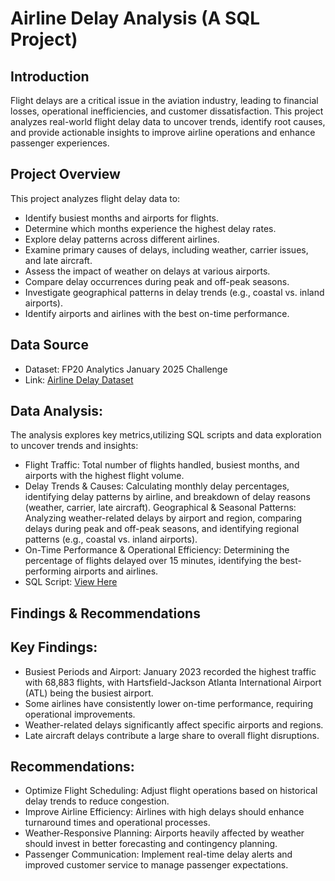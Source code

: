 # Airline Delay Analysis (A SQL Project)

## Introduction
Flight delays are a critical issue in the aviation industry, leading to financial losses, operational inefficiencies, and customer dissatisfaction. This project analyzes real-world flight delay data to uncover trends, identify root causes, and provide actionable insights to improve airline operations and enhance passenger experiences.

## Project Overview
This project analyzes flight delay data to:

- Identify busiest months and airports for flights.
- Determine which months experience the highest delay rates.
- Explore delay patterns across different airlines.
- Examine primary causes of delays, including weather, carrier issues, and late aircraft.
- Assess the impact of weather on delays at various airports.
- Compare delay occurrences during peak and off-peak seasons.
- Investigate geographical patterns in delay trends (e.g., coastal vs. inland airports).
- Identify airports and airlines with the best on-time performance.

## Data Source
- Dataset: FP20 Analytics January 2025 Challenge 
- Link: [Airline Delay Dataset](https://github.com/Mayreeobi/AIRLINE-DELAYS-ANALYSIS/blob/main/Airline_delay_dataset.xlsx)

## Data Analysis: 
The analysis explores key metrics,utilizing SQL scripts and data exploration to uncover trends and insights:

- Flight Traffic: Total number of flights handled, busiest months, and airports with the highest flight volume.
- Delay Trends & Causes: Calculating monthly delay percentages, identifying delay patterns by airline, and breakdown of delay reasons (weather, carrier, late aircraft).
Geographical & Seasonal Patterns: Analyzing weather-related delays by airport and region, comparing delays during peak and off-peak seasons, and identifying regional patterns (e.g., coastal vs. inland airports).
- On-Time Performance & Operational Efficiency: Determining the percentage of flights delayed over 15 minutes, identifying the best-performing airports and airlines.
- SQL Script: [View Here](https://github.com/Mayreeobi/AIRLINE-DELAYS-ANALYSIS/blob/main/Airline-delay.sql)


## Findings & Recommendations
## Key Findings:
- Busiest Periods and Airport: January 2023 recorded the highest traffic with 68,883 flights, with Hartsfield-Jackson Atlanta International Airport (ATL) being the busiest airport.
- Some airlines have consistently lower on-time performance, requiring operational improvements.
- Weather-related delays significantly affect specific airports and regions.
- Late aircraft delays contribute a large share to overall flight disruptions.
  
## Recommendations:
- Optimize Flight Scheduling: Adjust flight operations based on historical delay trends to reduce congestion.
- Improve Airline Efficiency: Airlines with high delays should enhance turnaround times and operational processes.
- Weather-Responsive Planning: Airports heavily affected by weather should invest in better forecasting and contingency planning.
- Passenger Communication: Implement real-time delay alerts and improved customer service to manage passenger expectations.

